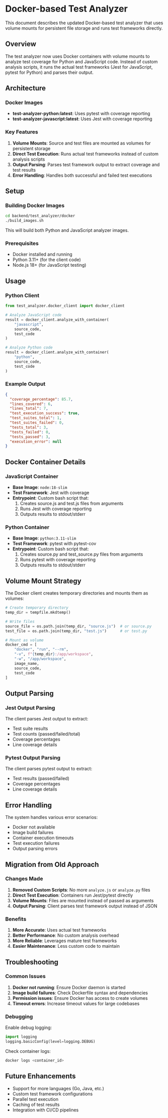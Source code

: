 # Docker-based Test Analyzer

This document describes the updated Docker-based test analyzer that uses volume mounts for persistent file storage and runs test frameworks directly.

## Overview

The test analyzer now uses Docker containers with volume mounts to analyze test coverage for Python and JavaScript code. Instead of custom analysis scripts, it runs the actual test frameworks (Jest for JavaScript, pytest for Python) and parses their output.

## Architecture

### Docker Images

- **test-analyzer-python:latest**: Uses pytest with coverage reporting
- **test-analyzer-javascript:latest**: Uses Jest with coverage reporting

### Key Features

1. **Volume Mounts**: Source and test files are mounted as volumes for persistent storage
2. **Direct Test Execution**: Runs actual test frameworks instead of custom analysis scripts
3. **Output Parsing**: Parses test framework output to extract coverage and test results
4. **Error Handling**: Handles both successful and failed test executions

## Setup

### Building Docker Images

```bash
cd backend/test_analyzer/docker
./build_images.sh
```

This will build both Python and JavaScript analyzer images.

### Prerequisites

- Docker installed and running
- Python 3.11+ (for the client code)
- Node.js 18+ (for JavaScript testing)

## Usage

### Python Client

```python
from test_analyzer.docker_client import docker_client

# Analyze JavaScript code
result = docker_client.analyze_with_container(
    "javascript",
    source_code,
    test_code
)

# Analyze Python code
result = docker_client.analyze_with_container(
    "python",
    source_code,
    test_code
)
```

### Example Output

```json
{
  "coverage_percentage": 85.7,
  "lines_covered": 6,
  "lines_total": 7,
  "test_execution_success": true,
  "test_suites_total": 1,
  "test_suites_failed": 0,
  "tests_total": 3,
  "tests_failed": 0,
  "tests_passed": 3,
  "execution_error": null
}
```

## Docker Container Details

### JavaScript Container

- **Base Image**: `node:18-slim`
- **Test Framework**: Jest with coverage
- **Entrypoint**: Custom bash script that:
  1. Creates source.js and test.js files from arguments
  2. Runs Jest with coverage reporting
  3. Outputs results to stdout/stderr

### Python Container

- **Base Image**: `python:3.11-slim`
- **Test Framework**: pytest with pytest-cov
- **Entrypoint**: Custom bash script that:
  1. Creates source.py and test_source.py files from arguments
  2. Runs pytest with coverage reporting
  3. Outputs results to stdout/stderr

## Volume Mount Strategy

The Docker client creates temporary directories and mounts them as volumes:

```python
# Create temporary directory
temp_dir = tempfile.mkdtemp()

# Write files
source_file = os.path.join(temp_dir, "source.js")  # or source.py
test_file = os.path.join(temp_dir, "test.js")      # or test.py

# Mount as volume
docker_cmd = [
    "docker", "run", "--rm",
    "-v", f"{temp_dir}:/app/workspace",
    "-w", "/app/workspace",
    image_name,
    source_code,
    test_code
]
```

## Output Parsing

### Jest Output Parsing

The client parses Jest output to extract:

- Test suite results
- Test counts (passed/failed/total)
- Coverage percentages
- Line coverage details

### Pytest Output Parsing

The client parses pytest output to extract:

- Test results (passed/failed)
- Coverage percentages
- Line coverage details

## Error Handling

The system handles various error scenarios:

- Docker not available
- Image build failures
- Container execution timeouts
- Test execution failures
- Output parsing errors

## Migration from Old Approach

### Changes Made

1. **Removed Custom Scripts**: No more `analyze.js` or `analyze.py` files
2. **Direct Test Execution**: Containers run Jest/pytest directly
3. **Volume Mounts**: Files are mounted instead of passed as arguments
4. **Output Parsing**: Client parses test framework output instead of JSON

### Benefits

1. **More Accurate**: Uses actual test frameworks
2. **Better Performance**: No custom analysis overhead
3. **More Reliable**: Leverages mature test frameworks
4. **Easier Maintenance**: Less custom code to maintain

## Troubleshooting

### Common Issues

1. **Docker not running**: Ensure Docker daemon is started
2. **Image build failures**: Check Dockerfile syntax and dependencies
3. **Permission issues**: Ensure Docker has access to create volumes
4. **Timeout errors**: Increase timeout values for large codebases

### Debugging

Enable debug logging:

```python
import logging
logging.basicConfig(level=logging.DEBUG)
```

Check container logs:

```bash
docker logs <container_id>
```

## Future Enhancements

- Support for more languages (Go, Java, etc.)
- Custom test framework configurations
- Parallel test execution
- Caching of test results
- Integration with CI/CD pipelines
